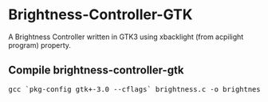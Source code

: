 # Brightness-Controller-GTK
A Brightness Controller written in GTK3 using xbacklight (from acpilight program) property.
## Compile brightness-controller-gtk
<pre>gcc `pkg-config gtk+-3.0 --cflags` brightness.c -o brightness `pkg-config gtk+-3.0 --libs`</pre>
